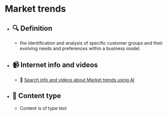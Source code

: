 # Market trends
- ## 🔍 Definition
  - the identification and analysis of specific customer groups and their evolving needs and preferences within a business model.
- ## 📹 Internet info and videos
  - 🤖 [Search info and videos about Market trends using AI](https://www.perplexity.ai/search?q=videos+about+Market+trends:+the+identification+and+analysis+of+specific+customer+groups+and+their+evolving+needs+and+preferences+within+a+business+model.
)
- ## 📰 Content type 
  - Content is of type text
